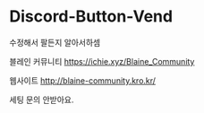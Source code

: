# Discord-Button-Vend

수정해서 팔든지 알아서하셈

블레인 커뮤니티
https://ichie.xyz/Blaine_Community

웹사이트
http://blaine-community.kro.kr/

세팅 문의 안받아요.
